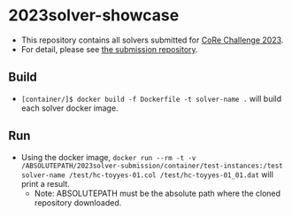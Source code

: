 # 2023solver-showcase

- This repository contains all solvers submitted for [CoRe Challenge 2023](https://core-challenge.github.io/2023/).
- For detail, please see [the submission repository](https://github.com/core-challenge/2023solver-submission/tree/main). 

## Build

- `[container/]$ docker build -f Dockerfile -t solver-name .` will build each solver docker image.

## Run  

- Using the docker image, `docker run --rm -t -v /ABSOLUTEPATH/2023solver-submission/container/test-instances:/test solver-name /test/hc-toyyes-01.col /test/hc-toyyes-01_01.dat` will print a result.
    - Note: ABSOLUTEPATH must be the absolute path where the cloned repository downloaded.
